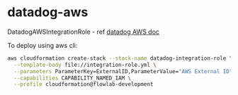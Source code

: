 # datadog-aws

DatadogAWSIntegrationRole - ref [datadog AWS doc](https://docs.datadoghq.com/integrations/amazon_web_services/#installation)

To deploy using aws cli:
```sh
aws cloudformation create-stack --stack-name datadog-integration-role \
  --template-body file://integration-role.yml \
  --parameters ParameterKey=ExternalID,ParameterValue="AWS External ID" \
  --capabilities CAPABILITY_NAMED_IAM \
  --profile cloudformation@flowlab-development
```